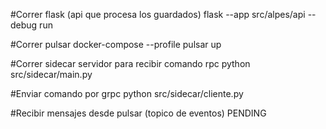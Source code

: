 #Correr flask (api que procesa los guardados)
flask --app src/alpes/api --debug run

#Correr pulsar
docker-compose --profile pulsar up

#Correr sidecar servidor para recibir comando rpc
python src/sidecar/main.py 

#Enviar comando por grpc
python src/sidecar/cliente.py

#Recibir mensajes desde pulsar (topico de eventos)
PENDING